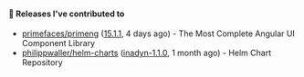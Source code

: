 #### 🔭 Releases I've contributed to

- [primefaces/primeng](https://github.com/primefaces/primeng) ([15.1.1](https://github.com/primefaces/primeng/releases/tag/15.1.1), 4 days ago) - The Most Complete Angular UI Component Library
- [philippwaller/helm-charts](https://github.com/philippwaller/helm-charts) ([inadyn-1.1.0](https://github.com/philippwaller/helm-charts/releases/tag/inadyn-1.1.0), 1 month ago) - Helm Chart Repository
